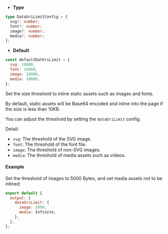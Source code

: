 - **Type**

```ts
type DataUriLimitConfig = {
  svg?: number;
  font?: number;
  image?: number;
  media?: number;
};
```

- **Default**

```js
const defaultDatUriLimit = {
  svg: 10000,
  font: 10000,
  image: 10000,
  media: 10000,
};
```

Set the size threshold to inline static assets such as images and fonts.

By default, static assets will be Base64 encoded and inline into the page if the size is less than 10KB.

You can adjust the threshold by setting the `dataUriLimit` config.

Detail:

- `svg`: The threshold of the SVG image.
- `font`: The threshold of the font file.
- `image`: The threshold of non-SVG images.
- `media`: The threshold of media assets such as videos.

#### Example

Set the threshold of images to 5000 Bytes, and set media assets not to be inlined:

```js
export default {
  output: {
    dataUriLimit: {
      image: 5000,
      media: Infinite,
    },
  },
};
```
